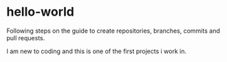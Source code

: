 # hello-world
Following steps on the guide to create repositories, branches, commits and pull requests. 

I am new to coding and this is one of the first projects i work in.
